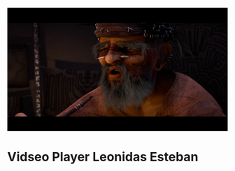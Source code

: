 ![Screen](https://github.com/satrianivzla/vplayer_leonidas_esteban/blob/main/assets/images/poster.png)

# Vidseo Player Leonidas Esteban
